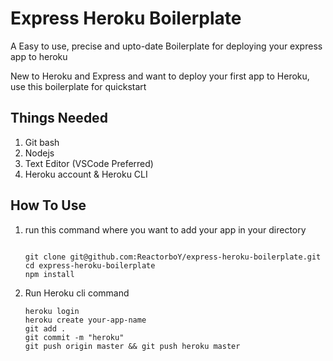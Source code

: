 # Express Heroku Boilerplate

A Easy to use, precise and upto-date Boilerplate for deploying your express app to heroku  

New to Heroku and Express and want to deploy your first app to Heroku, use this boilerplate for quickstart

## Things Needed
1. Git bash
2. Nodejs
3. Text Editor (VSCode Preferred)
4. Heroku account & Heroku CLI

## How To Use
1. run this command where you want to add your app in your directory 
    ```
    
    git clone git@github.com:ReactorboY/express-heroku-boilerplate.git  
    cd express-heroku-boilerplate
    npm install

    ```
2. Run Heroku cli command
    ```
    heroku login
    heroku create your-app-name
    git add .
    git commit -m "heroku"
    git push origin master && git push heroku master
    ```